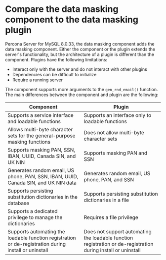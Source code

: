 # Compare the data masking component to the data masking plugin

Percona Server for MySQL 8.0.33, the data masking component adds the data masking component. Either the component or the plugin extends the server's functionality, but the architecture of a plugin is different than the component. Plugins have the following limitations:

* Interact only with the server and do not interact with other plugins
* Dependencies can be difficult to initialize 
* Require a running server

The component supports more arguments to the `gen_rnd_email()` function. The main differences between the component and plugin are the following:

| Component | Plugin |
|--- | --- |
| Supports a service interface and loadable functions | Supports an interface only to loadable functions |
| Allows multi-byte character sets for the general-purpose masking functions | Does not allow multi-byte character sets |
| Supports masking PAN, SSN, IBAN, UUID, Canada SIN, and UK NIN | Supports masking PAN and SSN |
| Generates random email, US phone, PAN, SSN, IBAN, UUID, Canada SIN, and UK NIN data |  Generates random email, US phone, PAN, and SSN |
| Supports persisting substitution dictionaries in the database | Supports persisting substitution dictionaries in a file |
| Supports a dedicated privilege to manage the dictionaries | Requires a file privilege |
| Supports automating the loadable function registration or de-registration during install or uninstall | Does not support automating the loadable function registration or de-registration during install or uninstall |
